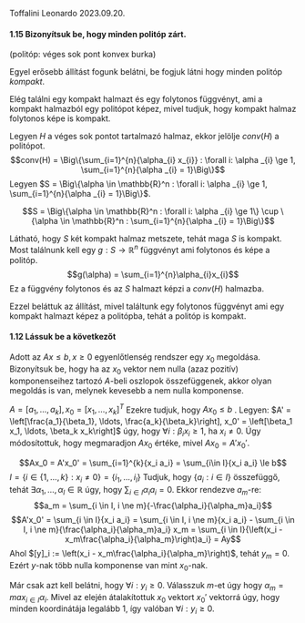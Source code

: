 Toffalini Leonardo 2023.09.20.
#### 1.15 Bizonyítsuk be, hogy minden politóp zárt.
(politóp: véges sok pont konvex burka)

Egyel erősebb állítást fogunk belátni, be fogjuk látni hogy minden politóp *kompakt*.

Elég találni egy kompakt halmazt és egy folytonos függvényt, ami a kompakt halmazból egy politópot képez, mivel tudjuk, hogy kompakt halmaz folytonos képe is kompakt.

Legyen $H$ a véges sok pontot tartalmazó halmaz, ekkor jelölje $conv(H)$ a politópot.
$$conv(H) = \Big\{\sum_{i=1}^{n}{\alpha_{i} x_{i}} : \forall i: \alpha _{i} \ge 1, \sum_{i=1}^{n}{\alpha _{i} = 1}\Big\}$$ 
Legyen $S = \Big\{\alpha \in \mathbb{R}^n : \forall i: \alpha _{i} \ge 1, \sum_{i=1}^{n}{\alpha _{i} = 1}\Big\}$.

$$S = \Big\{\alpha \in \mathbb{R}^n : \forall i: \alpha _{i} \ge 1\} \cup \{\alpha \in \mathbb{R}^n : \sum_{i=1}^{n}{\alpha _{i} = 1}\Big\}$$

Látható, hogy $S$ két kompakt halmaz metszete, tehát maga $S$ is kompakt.
Most találnunk kell egy $g: S \rightarrow \mathbb{R}^{n}$  függvényt ami folytonos és képe a politóp.
$$g(\alpha) = \sum_{i=1}^{n}\alpha_{i}x_{i}$$
Ez a függvény folytonos és az $S$ halmazt képzi a $conv(H)$ halmazba.

Ezzel beláttuk az állítást, mivel találtunk egy folytonos függvényt ami egy kompakt halmazt képez a politópba, tehát a politóp is kompakt.
<div style="page-break-after: always;"></div>


#### 1.12 Lássuk be a következőt
Adott az $Ax \le b, x \ge 0$ egyenlőtlenség rendszer egy $x_0$ megoldása. Bizonyítsuk be, hogy ha az $x_0$ vektor nem nulla (azaz pozitív) komponenseihez tartozó $A$-beli oszlopok összefüggenek, akkor olyan megoldás is van, melynek kevesebb a nem nulla komponense.

$A = [a_1, \ldots, a_k], x_0 = [x_1, \ldots, x_k]^T$
Ezekre tudjuk, hogy $Ax_0 \le b$ .
Legyen: $A' = \left[\frac{a_1}{\beta_1}, \ldots, \frac{a_k}{\beta_k}\right], x_0' = \left[\beta_1 x_1, \ldots, \beta_k x_k\right]$   úgy, hogy $\forall i: \beta_i x_i \ge 1$, ha $x_i \ne 0$.
Úgy módosítottuk, hogy megmaradjon $Ax_0$ értéke, mivel $Ax_0 = A'x_0'$.

$$Ax_0 = A'x_0' = \sum_{i=1}^{k}{x_i a_i} = \sum_{i\in I}{x_i a_i} \le b$$
$I = \left\{i \in \{1, \ldots, k\}: x_i \ne 0\right\} = \{i_1, \ldots, i_l\}$ 
Tudjuk, hogy $\{a_i : i \in I\}$ összefüggő, tehát $\exists \alpha_1, \ldots, \alpha_l \in \mathbb{R}$ úgy, hogy $\sum_{i \in I}{\alpha_i a_i} = 0$.
Ekkor rendezve $a_m$-re: $$a_m = \sum_{i \in I, i \ne m}{-\frac{\alpha_i}{\alpha_m}a_i}$$
$$A'x_0' = \sum_{i \in I}{x_i a_i} = \sum_{i \in I, i \ne m}{x_i a_i} - \sum_{i \in I, i \ne m}{\frac{\alpha_i}{\alpha_m}a_i} x_m = \sum_{i \in I}{\left(x_i - x_m\frac{\alpha_i}{\alpha_m}\right)a_i} = Ay$$
Ahol $[y]_i := \left(x_i - x_m\frac{\alpha_i}{\alpha_m}\right)$, tehát $y_m = 0$. Ezért $y$-nak több nulla komponense van mint $x_0$-nak.

Már csak azt kell belátni, hogy $\forall i: y_i \ge 0$.
Válasszuk $m$-et úgy hogy $\alpha_m = max_{i \in I}{\alpha_i}$.
Mivel az elején átalakítottuk $x_0$ vektort $x_0'$ vektorrá úgy, hogy minden koordinátája legalább $1$, így valóban $\forall i: y_i \ge 0$.
